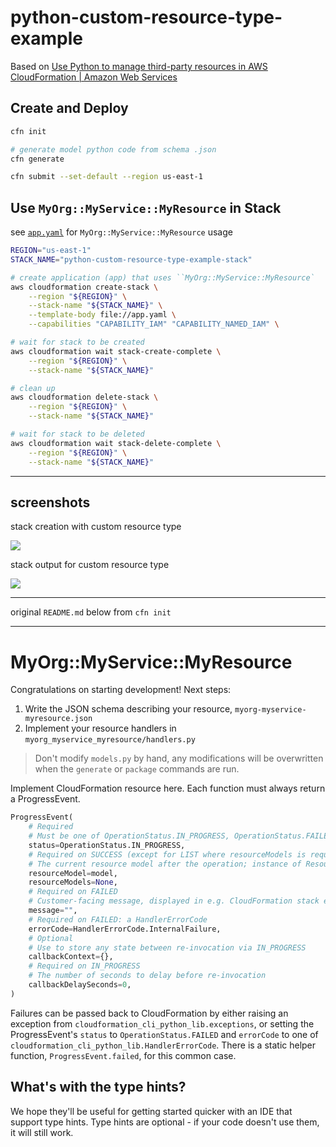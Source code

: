 # python-custom-resource-type-example

Based on [Use Python to manage third-party resources in AWS CloudFormation | Amazon Web Services](https://aws.amazon.com/blogs/infrastructure-and-automation/using-python-to-create-aws-cloudformation-resource-providers/)

## Create and Deploy

```sh
cfn init

# generate model python code from schema .json
cfn generate

cfn submit --set-default --region us-east-1
```

## Use `MyOrg::MyService::MyResource` in Stack

see [`app.yaml`](app.yaml) for `MyOrg::MyService::MyResource` usage

```sh
REGION="us-east-1"
STACK_NAME="python-custom-resource-type-example-stack"

# create application (app) that uses ``MyOrg::MyService::MyResource`
aws cloudformation create-stack \
    --region "${REGION}" \
    --stack-name "${STACK_NAME}" \
    --template-body file://app.yaml \
    --capabilities "CAPABILITY_IAM" "CAPABILITY_NAMED_IAM" \

# wait for stack to be created
aws cloudformation wait stack-create-complete \
    --region "${REGION}" \
    --stack-name "${STACK_NAME}"

# clean up
aws cloudformation delete-stack \
    --region "${REGION}" \
    --stack-name "${STACK_NAME}"

# wait for stack to be deleted
aws cloudformation wait stack-delete-complete \
    --region "${REGION}" \
    --stack-name "${STACK_NAME}"
```

---

## screenshots

stack creation with custom resource type

![](https://www.evernote.com/l/AAEy7sTaWrRCqI0r0vujLsdQDpTR2Ifx77UB/image.png)

stack output for custom resource type

![](https://www.evernote.com/l/AAHZwUytc8lOxo8SkCSwAFDOzXyoBk7IlREB/image.png)

---

original `README.md` below from `cfn init`

---

# MyOrg::MyService::MyResource

Congratulations on starting development! Next steps:

1. Write the JSON schema describing your resource, `myorg-myservice-myresource.json`
2. Implement your resource handlers in `myorg_myservice_myresource/handlers.py`

> Don't modify `models.py` by hand, any modifications will be overwritten when the `generate` or `package` commands are run.

Implement CloudFormation resource here. Each function must always return a ProgressEvent.

```python
ProgressEvent(
    # Required
    # Must be one of OperationStatus.IN_PROGRESS, OperationStatus.FAILED, OperationStatus.SUCCESS
    status=OperationStatus.IN_PROGRESS,
    # Required on SUCCESS (except for LIST where resourceModels is required)
    # The current resource model after the operation; instance of ResourceModel class
    resourceModel=model,
    resourceModels=None,
    # Required on FAILED
    # Customer-facing message, displayed in e.g. CloudFormation stack events
    message="",
    # Required on FAILED: a HandlerErrorCode
    errorCode=HandlerErrorCode.InternalFailure,
    # Optional
    # Use to store any state between re-invocation via IN_PROGRESS
    callbackContext={},
    # Required on IN_PROGRESS
    # The number of seconds to delay before re-invocation
    callbackDelaySeconds=0,
)
```

Failures can be passed back to CloudFormation by either raising an exception from `cloudformation_cli_python_lib.exceptions`, or setting the ProgressEvent's `status` to `OperationStatus.FAILED` and `errorCode` to one of `cloudformation_cli_python_lib.HandlerErrorCode`. There is a static helper function, `ProgressEvent.failed`, for this common case.

## What's with the type hints?

We hope they'll be useful for getting started quicker with an IDE that support type hints. Type hints are optional - if your code doesn't use them, it will still work.
